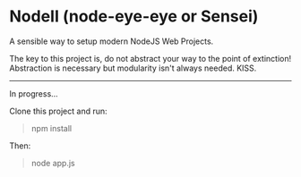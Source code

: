 NodeII (node-eye-eye or Sensei)
========
A sensible way to setup modern NodeJS Web Projects.

The key to this project is, do not abstract your way to the point of extinction! Abstraction is necessary but modularity isn't always needed. KISS.
_____________________________________________________
In progress...

Clone this project and run:

> npm install
   
Then:

> node app.js